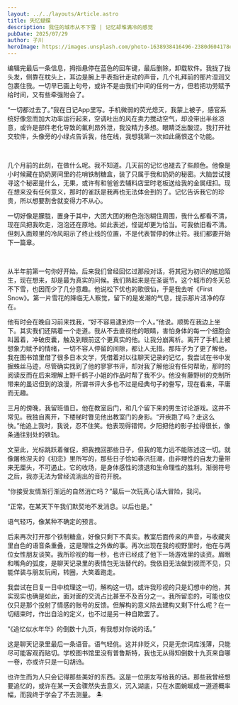 ```yaml
---
layout: ../../layouts/Article.astro
title: 失忆蝴蝶
description: 我住的城市从不下雪 | 记忆却堆满冷的感觉
pubDate: 2025/07/29
author: 孑川
heroImage: https://images.unsplash.com/photo-1638938416496-2380d604178e?q=80&w=1170&auto=format&fit=crop
---
```


编辑完最后一条信息，拇指悬停在蓝色的回车键，最后删除，卸载软件。我拢了拢头发，侧靠在枕头上，耳边是腕上手表指针走动的声音，几个礼拜前的那片湿润又包裹住我。一切早已画上句号，或许不是由我们中间的任何一方，但若把功劳赋予给时间，又有些牵强附会了。

“一切都过去了。”我在日记App里写。手机微弱的荧光熄灭，我蒙上被子，感官系统好像忽而加大功率运行起来，空调吐出的风在卖力搅动空气，却没带出半丝凉意，或许是部件老化导致的氟利昂外泄，我没精力多想。眼睛泛出酸涩。我打开社交软件，头像旁的小绿点告诉我，他在线，我想我第一次如此痛恨这个功能。

<br />

几个月前的此刻，在做什么呢。我不知道。几天前的记忆也褪去了些颜色。他像是小时候藏在奶奶房间里的花哨铁制糖盒，装了只属于我和奶奶的秘密。大脑尝试搜寻这个秘密是什么，无果，或许有和爸爸去辅料店里时老板送给我的金属纽扣。现在想来没有任何意义，那时的雀跃是我再也无法体会到的了。记忆告诉我它的珍贵，所以想要割舍就变得力不从心。

一切好像是朦胧，置身于其中，大团大团的粉色泡泡糊住周围，我什么都看不清，现在风把我吹走，泡泡还在原地。如此表述，怪诞却更为恰当。可我依旧看不清。但刺入面颊里的冷风昭示了终止线的位置，不是代表暂停的休止符。我们都要开始下一篇章。

<br />

从半年前第一句你好开始。后来我们曾经回忆过那段对话，将其冠为初识的尴尬陌生，现在想来，却是最为真实的问候。我们熟起来是在圣诞节。这个城市的冬天总不下雪，也因而少了几分意趣。他说松下优也的歌很仙，于是我去听《First Snow》。第一片雪花的降临无人察觉，留下的是发潮的气息，提示那片洁净的存在。

他有时会在晚自习前来找我，“好不容易逮到你一个人。”他说。顺势在我边上坐下。其实我们还隔着一个走道。我从不去直视他的眼睛，害怕身体的每一个细胞会叫嚣着，冲破皮囊，触及到眼前这个更真实的他。让我分崩离析。离开了手机上被想象力赋予的情绪，一切不容人停留的间隙，都让人无措。那阵子为了更了解他，我在图书馆里借了很多日本文学，凭借着对以往聊天记录的记忆，我尝试在书中发掘蛛丝马迹，尽管确实找到了他的寥寥书评，却对我了解他没有任何帮助，那时的阅读反而在后来理解上野千鹤子小姐的作品时帮了我不少。他没有藤野树的克制所带来的虽迟但到的浪漫，所谓书评大多也不过是经典句子的誊写，现在看来，平庸而无趣。

三月的傍晚，我留班值日。他在教室后门，和几个留下来的男生讨论游戏。这并不常见。我独自离开，下楼梯时瞥见他出教室门的身影。“开疾跑了吗？走这么快。”他追上我时，我说，忍不住笑。他表现得错愕。夕阳把他的影子拉得很长，像条通往别处的铁轨。

文至此，光标跳跃着催促，把我拽回那些日子，但我的笔力远不能陈述这一切。就像屠格涅夫的《初恋》里所写的，那些日子恰如春汛狂潮，由非理性的自发力量带来无厘头，不可遏止。它的收场，是身体感性的溃退和生命理性的胜利。渐弱符号之后，我亦无法为曾经流淌出的音符开脱。

“你接受友情渐行渐远的自然消亡吗？”最后一次玩真心话大冒险，我问。

“正常。在某天下午我们默契地不发消息。以后也是。”

语气轻巧，像某种不确定的预言。

后来再次打开那个铁制糖盒，好像只剩下不真实。教室后面传来的声音，与收藏夹里白色的语音条重叠，这是理性之外做的事。再次出现在我的视野里时，他在与两位女性朋友谈笑。我所珍视的每一秒，也许已经成了他下一场游戏里的谈资。眉眼和嘴角的弧度，是聊天记录里的表情包无法替代的。我依旧无法做到视而不见，只能佯装与朋友玩闹，转圈，大笑着跑走。

我尝试在日复一日中梳理这一切，解构这一切。或许我珍视的只是幻想中的他，其实现实也确是如此，面对面的交流占比甚至不及百分之一。我所留恋的，可能也仅仅只是那个投射了情感的账号的反馈。但解构的意义除去建构又剩下什么呢？在一切结束时，作出自洽的定义，也不过是另一种自欺罢了。

“《追忆似水年华》的倒数十九页，有我想对你说的话。”

这是聊天记录里最后一条语音。语气轻佻。这并非贬义，只是无奈词库浅薄，只能尽可能客观而贴切。学校图书馆里没有普鲁斯特，我也无从得知倒数十九页来自哪一卷，亦或许只是一句胡诌。

也许生而为人只会记得那些美好的东西。这是一位朋友写给我的话。那些我曾经想要追忆的，或许在某一天会骤然失去意义，沉入湖底，只在水面蜿蜒成一道道概率幅，而我终于学会了不去测量。 🏝️

